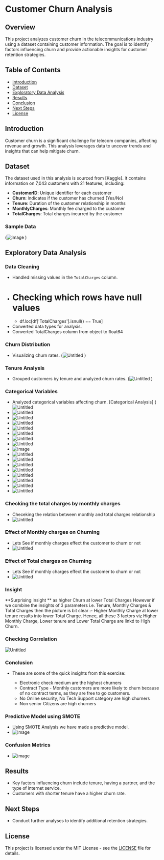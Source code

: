 # Customer Churn Analysis

## Overview
This project analyzes customer churn in the telecommunications industry using a dataset containing customer information. The goal is to identify factors influencing churn and provide actionable insights for customer retention strategies.

## Table of Contents
- [Introduction](#introduction)
- [Dataset](#dataset)
- [Exploratory Data Analysis](#exploratory-data-analysis)
- [Results](#results)
- [Conclusion](#conclusion)
- [Next Steps](#next-steps)
- [License](#license)

## Introduction
Customer churn is a significant challenge for telecom companies, affecting revenue and growth. This analysis leverages data to uncover trends and insights that can help mitigate churn.

## Dataset
The dataset used in this analysis is sourced from [Kaggle]. It contains information on 7,043 customers with 21 features, including:

- **CustomerID**: Unique identifier for each customer
- **Churn**: Indicates if the customer has churned (Yes/No)
- **Tenure**: Duration of the customer relationship in months
- **MonthlyCharges**: Monthly fee charged to the customer
- **TotalCharges**: Total charges incurred by the customer

### Sample Data
(![image](https://github.com/user-attachments/assets/a3a4d4fd-b5c5-441d-92e9-4fcb7c417601)
)

## Exploratory Data Analysis
### Data Cleaning
- Handled missing values in the `TotalCharges` column.
- # Checking which rows have null values
   - df.loc[df['TotalCharges'].isnull() == True]
- Converted data types for analysis.
-    Converted TotalCharges column from object to float64

### Churn Distribution
- Visualizing churn rates.
(![Untitled](https://github.com/user-attachments/assets/96e2ee50-a6ab-4ced-84f4-e51fedc7af71)
)

### Tenure Analysis
- Grouped customers by tenure and analyzed churn rates.
(![Untitled](https://github.com/user-attachments/assets/0abff0bc-0616-4fef-8659-2539a4a68467)
)

### Categorical Variables
- Analyzed categorical variables affecting churn.
[Categorical Analysis]
(![Untitled](https://github.com/user-attachments/assets/1e0aa4b6-f221-4df3-bad9-3e5e8d127e03)
- ![Untitled](https://github.com/user-attachments/assets/27240e70-5dbc-4efb-bc7b-1d914c36c330)
- ![Untitled](https://github.com/user-attachments/assets/e8478c96-77a9-4bf4-80dc-f983b6ccc74a)
- ![Untitled](https://github.com/user-attachments/assets/e991fc72-0aec-4d32-bac7-2b12c75baecc)
- ![Untitled](https://github.com/user-attachments/assets/33bce883-1144-49ab-b136-21bc8a7659cc)
- ![Untitled](https://github.com/user-attachments/assets/4ae9011d-8991-4e15-99fc-f846a4cf6f4c)
- ![Untitled](https://github.com/user-attachments/assets/3f5fac36-a44b-41b3-aa3d-3bcac526673a)
- ![Untitled](https://github.com/user-attachments/assets/4bf4e2c8-564e-4b77-aa74-38242f7d02e4)
- ![image](https://github.com/user-attachments/assets/1e65cbec-5514-4746-bb75-cc9ca48ac038)
- ![Untitled](https://github.com/user-attachments/assets/f03357ef-2bdb-4c64-9b96-4767709b8328)
- ![Untitled](https://github.com/user-attachments/assets/e3ba6112-5251-4089-b7b6-7f112bee88b9)
- ![Untitled](https://github.com/user-attachments/assets/c2fb2381-1690-4993-bcc8-09135b0b577f)
- ![Untitled](https://github.com/user-attachments/assets/df6cc944-8f35-4480-b9fa-32feeb1a64e4)
- ![Untitled](https://github.com/user-attachments/assets/4ef9bc86-0818-4c4c-8ba6-3a91959df0b6)
- ![Untitled](https://github.com/user-attachments/assets/73618285-6915-43e5-882c-30fbea3a4374)
- ![Untitled](https://github.com/user-attachments/assets/a4af592a-5964-43a7-bf3d-9ff7744ea91c)
- ![Untitled](https://github.com/user-attachments/assets/34c2f2f6-5759-47b2-8ec6-b8b0f2eea41c)

### Checking the total charges by monthly charges
- Checeking the relation between monthly and total charges relationship
- ![Untitled](https://github.com/user-attachments/assets/c03108fe-54db-464a-89ed-6a6460de8eb4)

### Effect of Monthly charges on Churning
- Lets See if monthly charges effect the customer to churn or not
- ![Untitled](https://github.com/user-attachments/assets/0be35d9f-92f8-4ffc-9e0f-36503035ba50)

### Effect of Total charges on Churning
- Lets See if monthly charges effect the customer to churn or not
- ![Untitled](https://github.com/user-attachments/assets/eb14cf0d-8bf4-4b68-a772-b4fb028ff003)

### Insight
**Surprising insight ** as higher Churn at lower Total Charges
However if we combine the insights of 3 parameters i.e. Tenure, 
Monthly Charges & Total Charges then the picture is bit clear :- Higher Monthly Charge at lower tenure results into lower Total Charge. 
Hence, all these 3 factors viz Higher Monthly Charge, Lower tenure and Lower Total Charge are linkd to High Churn.

### Checking Correlation 
![Untitled](https://github.com/user-attachments/assets/534c786e-cb19-4cfa-a602-c6600770e5d5)

### Conclusion
- These are some of the quick insights from this exercise:

    * Electronic check medium are the highest churners
    * Contract Type - Monthly customers are more likely to churn because of no contract terms, as they are free to go customers.
    * No Online security, No Tech Support category are high churners
    * Non senior Citizens are high churners

### Predictive Model using SMOTE
- Using SMOTE Analysis we have made a predictive model.
- ![image](https://github.com/user-attachments/assets/61bdd29b-118a-4f97-b293-57a2792c2a3c)

### Confusion Metrics
- ![image](https://github.com/user-attachments/assets/23ca95e1-7e4a-43eb-9481-40edafb221f8)


## Results
- Key factors influencing churn include tenure, having a partner, and the type of internet service.
- Customers with shorter tenure have a higher churn rate.

## Next Steps
- Conduct further analyses to identify additional retention strategies.

## License
This project is licensed under the MIT License - see the [LICENSE](LICENSE) file for details.
